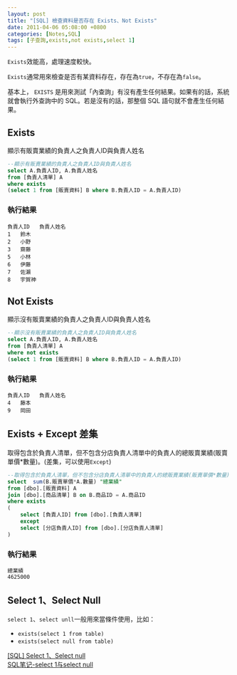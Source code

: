 ```yaml
---
layout: post
title: "[SQL] 檢查資料是否存在 Exists、Not Exists"
date: 2011-04-06 05:08:00 +0800
categories: [Notes,SQL]
tags: [子查詢,exists,not exists,select 1]
---
```


`Exists`效能高，處理速度較快。      

`Exists`通常用來檢查是否有某資料存在，存在為`true`，不存在為`false`。       

基本上， `EXISTS` 是用來測試「內查詢」有沒有產生任何結果。如果有的話，系統就會執行外查詢中的 SQL。若是沒有的話，那整個 SQL 語句就不會產生任何結果。

## Exists

顯示有販賣業績的負責人之負責人ID與負責人姓名

```sql
--顯示有販賣業績的負責人之負責人ID與負責人姓名
select A.負責人ID, A.負責人姓名
from [負責人清單] A
where exists 
(select 1 from [販賣資料] B where B.負責人ID = A.負責人ID)
```

### 執行結果
```
負責人ID	負責人姓名
1	鈴木
2	小野
3	齋藤
5	小林
6	伊藤
7	佐瀨
8	宇賀神
```

## Not Exists

顯示沒有販賣業績的負責人之負責人ID與負責人姓名

```sql
--顯示沒有販賣業績的負責人之負責人ID與負責人姓名
select A.負責人ID, A.負責人姓名
from [負責人清單] A
where not exists 
(select 1 from [販賣資料] B where B.負責人ID = A.負責人ID)
```

### 執行結果

```
負責人ID	負責人姓名
4	藤本
9	岡田
```

## Exists + Except 差集

取得包含於負責人清單，但不包含分店負責人清單中的負責人的總販賣業績(販賣單價*數量)。(差集，可以使用`Except`)

```sql
--取得包含於負責人清單，但不包含分店負責人清單中的負責人的總販賣業績(販賣單價*數量)
select  sum(B.販賣單價*A.數量) "總業績"
from [dbo].[販賣資料] A
join [dbo].[商品清單] B on B.商品ID = A.商品ID
where exists
(
	select [負責人ID] from [dbo].[負責人清單]
	except
	select [分店負責人ID] from [dbo].[分店負責人清單]
)
```

### 執行結果

```
總業績
4625000
```

## Select 1、Select Null

`select 1`、`select unll`一般用來當條件使用，比如：
- `exists(select 1 from table)`
- `exists(select null from table)`
        

[[SQL] Select 1、Select null](https://riivalin.github.io/posts/2011/04/sql-17/)     
[SQL笔记-select 1与select null](https://blog.csdn.net/lewky_liu/article/details/78290971)
